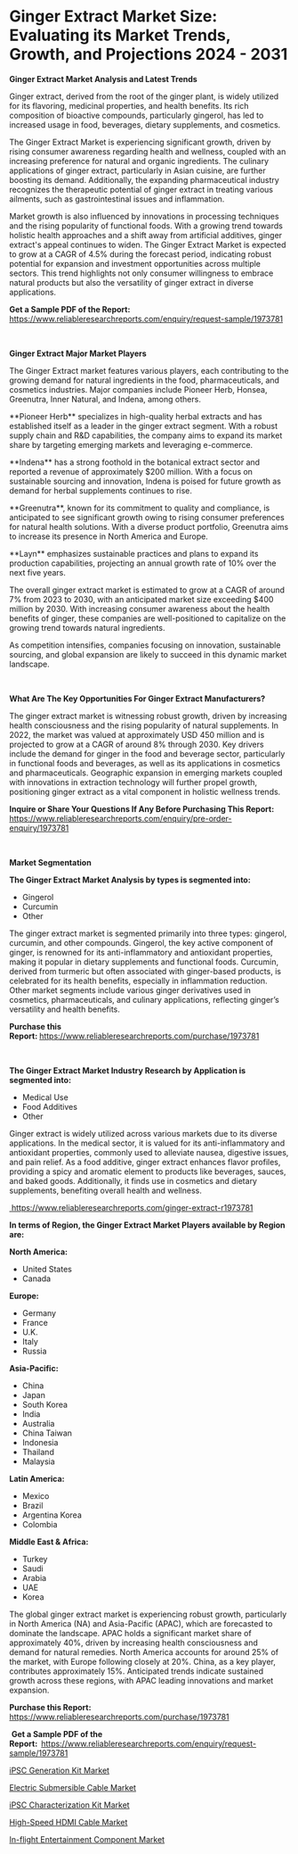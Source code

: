<p><h1>Ginger Extract Market Size: Evaluating its Market Trends, Growth, and Projections 2024 - 2031</h1></p><p><strong>Ginger Extract Market Analysis and Latest Trends</strong></p>
<p><p>Ginger extract, derived from the root of the ginger plant, is widely utilized for its flavoring, medicinal properties, and health benefits. Its rich composition of bioactive compounds, particularly gingerol, has led to increased usage in food, beverages, dietary supplements, and cosmetics. </p><p>The Ginger Extract Market is experiencing significant growth, driven by rising consumer awareness regarding health and wellness, coupled with an increasing preference for natural and organic ingredients. The culinary applications of ginger extract, particularly in Asian cuisine, are further boosting its demand. Additionally, the expanding pharmaceutical industry recognizes the therapeutic potential of ginger extract in treating various ailments, such as gastrointestinal issues and inflammation.</p><p>Market growth is also influenced by innovations in processing techniques and the rising popularity of functional foods. With a growing trend towards holistic health approaches and a shift away from artificial additives, ginger extract's appeal continues to widen. The Ginger Extract Market is expected to grow at a CAGR of 4.5% during the forecast period, indicating robust potential for expansion and investment opportunities across multiple sectors. This trend highlights not only consumer willingness to embrace natural products but also the versatility of ginger extract in diverse applications.</p></p>
<p><strong>Get a Sample PDF of the Report:&nbsp;</strong> <a href="https://www.reliableresearchreports.com/enquiry/request-sample/1973781?utm_campaign=4&utm_medium=2&utm_source=Github&utm_content=ia&utm_term=10112024&utm_id=ginger-extract">https://www.reliableresearchreports.com/enquiry/request-sample/1973781</a></p>
<p>&nbsp;</p>
<p><strong>Ginger Extract Major Market Players</strong></p>
<p><p>The Ginger Extract market features various players, each contributing to the growing demand for natural ingredients in the food, pharmaceuticals, and cosmetics industries. Major companies include Pioneer Herb, Honsea, Greenutra, Inner Natural, and Indena, among others. </p><p>**Pioneer Herb** specializes in high-quality herbal extracts and has established itself as a leader in the ginger extract segment. With a robust supply chain and R&D capabilities, the company aims to expand its market share by targeting emerging markets and leveraging e-commerce.</p><p>**Indena** has a strong foothold in the botanical extract sector and reported a revenue of approximately $200 million. With a focus on sustainable sourcing and innovation, Indena is poised for future growth as demand for herbal supplements continues to rise.</p><p>**Greenutra**, known for its commitment to quality and compliance, is anticipated to see significant growth owing to rising consumer preferences for natural health solutions. With a diverse product portfolio, Greenutra aims to increase its presence in North America and Europe.</p><p>**Layn** emphasizes sustainable practices and plans to expand its production capabilities, projecting an annual growth rate of 10% over the next five years. </p><p>The overall ginger extract market is estimated to grow at a CAGR of around 7% from 2023 to 2030, with an anticipated market size exceeding $400 million by 2030. With increasing consumer awareness about the health benefits of ginger, these companies are well-positioned to capitalize on the growing trend towards natural ingredients. </p><p>As competition intensifies, companies focusing on innovation, sustainable sourcing, and global expansion are likely to succeed in this dynamic market landscape.</p></p>
<p>&nbsp;</p>
<p><strong>What Are The Key Opportunities For Ginger Extract Manufacturers?</strong></p>
<p><p>The ginger extract market is witnessing robust growth, driven by increasing health consciousness and the rising popularity of natural supplements. In 2022, the market was valued at approximately USD 450 million and is projected to grow at a CAGR of around 8% through 2030. Key drivers include the demand for ginger in the food and beverage sector, particularly in functional foods and beverages, as well as its applications in cosmetics and pharmaceuticals. Geographic expansion in emerging markets coupled with innovations in extraction technology will further propel growth, positioning ginger extract as a vital component in holistic wellness trends.</p></p>
<p><strong>Inquire or Share Your Questions If Any Before Purchasing This Report:</strong> <a href="https://www.reliableresearchreports.com/enquiry/pre-order-enquiry/1973781?utm_campaign=4&utm_medium=2&utm_source=Github&utm_content=ia&utm_term=10112024&utm_id=ginger-extract">https://www.reliableresearchreports.com/enquiry/pre-order-enquiry/1973781</a></p>
<p>&nbsp;</p>
<p><strong>Market Segmentation</strong></p>
<p><strong>The Ginger Extract Market Analysis by types is segmented into:</strong></p>
<p><ul><li>Gingerol</li><li>Curcumin</li><li>Other</li></ul></p>
<p><p>The ginger extract market is segmented primarily into three types: gingerol, curcumin, and other compounds. Gingerol, the key active component of ginger, is renowned for its anti-inflammatory and antioxidant properties, making it popular in dietary supplements and functional foods. Curcumin, derived from turmeric but often associated with ginger-based products, is celebrated for its health benefits, especially in inflammation reduction. Other market segments include various ginger derivatives used in cosmetics, pharmaceuticals, and culinary applications, reflecting ginger’s versatility and health benefits.</p></p>
<p><strong>Purchase this Report:&nbsp;</strong><a href="https://www.reliableresearchreports.com/purchase/1973781?utm_campaign=4&utm_medium=2&utm_source=Github&utm_content=ia&utm_term=10112024&utm_id=ginger-extract">https://www.reliableresearchreports.com/purchase/1973781</a></p>
<p>&nbsp;</p>
<p><strong>The Ginger Extract Market Industry Research by Application is segmented into:</strong></p>
<p><ul><li>Medical Use</li><li>Food Additives</li><li>Other</li></ul></p>
<p><p>Ginger extract is widely utilized across various markets due to its diverse applications. In the medical sector, it is valued for its anti-inflammatory and antioxidant properties, commonly used to alleviate nausea, digestive issues, and pain relief. As a food additive, ginger extract enhances flavor profiles, providing a spicy and aromatic element to products like beverages, sauces, and baked goods. Additionally, it finds use in cosmetics and dietary supplements, benefiting overall health and wellness.</p></p>
<p><a href="https://www.reliableresearchreports.com/ginger-extract-r1973781?utm_campaign=4&utm_medium=2&utm_source=Github&utm_content=ia&utm_term=10112024&utm_id=ginger-extract">&nbsp;https://www.reliableresearchreports.com/ginger-extract-r1973781</a></p>
<p><strong>In terms of Region, the Ginger Extract Market Players available by Region are:</strong></p>
<p>
    <p> <strong> North America: </strong>
        <ul>
            <li>United States</li>
            <li>Canada</li>
        </ul>
        </p> 
    <p> <strong> Europe: </strong>
        <ul>
            <li>Germany</li>
            <li>France</li>
            <li>U.K.</li>
            <li>Italy</li>
            <li>Russia</li>
        </ul>
        </p> 
    <p> <strong> Asia-Pacific: </strong>
        <ul>
            <li>China</li>
            <li>Japan</li>
            <li>South Korea</li>
            <li>India</li>
            <li>Australia</li>
            <li>China Taiwan</li>
            <li>Indonesia</li>
            <li>Thailand</li>
            <li>Malaysia</li>
        </ul>
        </p> 
    <p> <strong> Latin America: </strong>
        <ul>
            <li>Mexico</li>
            <li>Brazil</li>
            <li>Argentina Korea</li>
            <li>Colombia</li>
        </ul>
        </p> 
    <p> <strong> Middle East & Africa: </strong>
        <ul>
            <li>Turkey</li>
            <li>Saudi</li>
            <li>Arabia</li>
            <li>UAE</li>
            <li>Korea</li>
        </ul>
    </p>
    </p>
<p><p>The global ginger extract market is experiencing robust growth, particularly in North America (NA) and Asia-Pacific (APAC), which are forecasted to dominate the landscape. APAC holds a significant market share of approximately 40%, driven by increasing health consciousness and demand for natural remedies. North America accounts for around 25% of the market, with Europe following closely at 20%. China, as a key player, contributes approximately 15%. Anticipated trends indicate sustained growth across these regions, with APAC leading innovations and market expansion.</p></p>
<p><strong>Purchase this Report: </strong><a href="https://www.reliableresearchreports.com/purchase/1973781?utm_campaign=4&utm_medium=2&utm_source=Github&utm_content=ia&utm_term=10112024&utm_id=ginger-extract">https://www.reliableresearchreports.com/purchase/1973781</a></p>
<p>&nbsp;<strong>Get a Sample PDF of the Report:&nbsp;&nbsp;</strong><a href="https://www.reliableresearchreports.com/enquiry/request-sample/1973781?utm_campaign=4&utm_medium=2&utm_source=Github&utm_content=ia&utm_term=10112024&utm_id=ginger-extract">https://www.reliableresearchreports.com/enquiry/request-sample/1973781</a></p>
<p><strong></strong></p>
<p><p><a href="https://issuu.com/reportprime-2/docs/ipsc-generation-kit-market-size-203_a8bfc2769dfb74?utm_campaign=4&utm_medium=2&utm_source=Github&utm_content=ia&utm_term=10112024&utm_id=ginger-extract">iPSC Generation Kit Market</a></p><p><a href="https://github.com/nifongekclosebn1/Market-Research-Report-List-1/blob/main/electric-submersible-cable-market.md?utm_campaign=4&utm_medium=2&utm_source=Github&utm_content=ia&utm_term=10112024&utm_id=ginger-extract">Electric Submersible Cable Market</a></p><p><a href="https://issuu.com/reportprime-2/docs/ipsc-characterization-kit-market-si_6233cf406a12ba?utm_campaign=4&utm_medium=2&utm_source=Github&utm_content=ia&utm_term=10112024&utm_id=ginger-extract">iPSC Characterization Kit Market</a></p><p><a href="https://www.linkedin.com/pulse/global-perspectives-high-speed-hdmi-cable-market-trends-iglzc?utm_campaign=4&utm_medium=2&utm_source=Github&utm_content=ia&utm_term=10112024&utm_id=ginger-extract">High-Speed HDMI Cable Market</a></p><p><a href="https://www.linkedin.com/pulse/in-flight-entertainment-component-market-size-share-analysis-8wmpf?utm_campaign=4&utm_medium=2&utm_source=Github&utm_content=ia&utm_term=10112024&utm_id=ginger-extract">In-flight Entertainment Component Market</a></p></p>